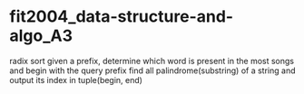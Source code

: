# fit2004_data-structure-and-algo_A3

radix sort
given a prefix, determine which word is present in the most songs and begin with the query prefix
find all palindrome(substring) of a string and output its index in tuple(begin, end)
